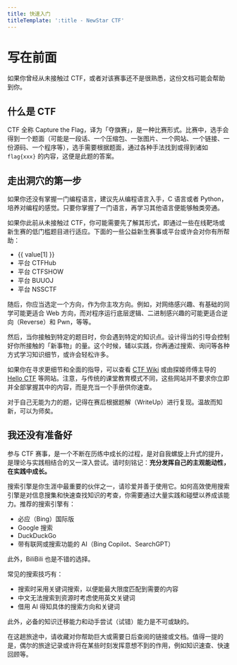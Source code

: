 ```yaml
---
title: 快速入门
titleTemplate: ':title - NewStar CTF'
---
```

<script setup>
import Container from '@/components/docs/Container.vue'
import Link from '@/components/docs/Link.vue'
import { ElTag } from 'element-plus'
import 'element-plus/es/components/tag/style/css'

const GameTime = {
  'MoeCTF': ["西电 MoeCTF", new Date('2024-08-10T09:00:00+08:00'), new Date('2024-10-10T21:00:00+08:00'), "https://ctf.xidian.edu.cn/games/10"],
  "BaseCTF": ["BaseCTF", new Date('2024-08-15T09:00:00+08:00'), new Date('2024-09-15T21:00:00+08:00'), "https://basectf.fun/"],
  "0xGame": ["南邮 0xGame", new Date('2024-10-06T09:00:00+08:00'), new Date('2024-11-03T21:00:00+08:00'), "https://0xgame.exp10it.cn/"],
}

const now = new Date()
const GameConf = Object.fromEntries(Object.entries(GameTime).map(([key, [name, start, end, link]]) => {
  if (now < start) return [key, ['info', '赛事·未开始', name, link]]
  if (now > end) return [key, ['info', '赛事·已结束', name, link]]
  return [key, ['success', '赛事·进行中', name, link]]
}))
</script>

# 写在前面

如果你曾经从未接触过 CTF，或者对该赛事还不是很熟悉，这份文档可能会帮助到你。

## 什么是 CTF

CTF 全称 Capture the Flag，译为「夺旗赛」，是一种比赛形式。比赛中，选手会得到一个题面<span data-desc>（可能是一段话、一个压缩包、一张图片、一个网站、一个链接、一份源码、一个程序等）</span>，选手需要根据题面，通过各种手法找到或得到诸如 `flag{xxx}` 的内容，这便是此题的答案。

## 走出洞穴的第一步

如果你还没有掌握一门编程语言，建议先从编程语言入手，C 语言或者 Python，培养对编程的感觉。只要你掌握了一门语言，再学习其他语言便能够触类旁通。

如果你此前从未接触过 CTF，你可能需要先了解其形式，即通过一些在线靶场或新生赛的低门槛题目进行适应。下面的一些公益新生赛事或平台或许会对你有所帮助：

<ul>
  <li v-for='(value, key) in GameConf'>
      <ElTag :type="value[0]" size="small">{{ value[1] }}</ElTag>
      <Link icon="external" theme="underline hover" :href="value[3]" :text="value[2]" />
  </li>
  <li> <ElTag type="primary" size="small">平台</ElTag> <Link icon="external" theme="underline hover" href="https://www.ctfhub.com/">CTFHub</Link> </li>
  <li> <ElTag type="primary" size="small">平台</ElTag> <Link icon="external" theme="underline hover" href="https://ctf.show/">CTFSHOW</Link> </li>
  <li> <ElTag type="primary" size="small">平台</ElTag> <Link icon="external" theme="underline hover" href="https://buuoj.cn">BUUOJ</Link> </li>
  <li> <ElTag type="primary" size="small">平台</ElTag> <Link icon="external" theme="underline hover" href="https://www.nssctf.cn">NSSCTF</Link> </li>
</ul>

随后，你应当选定一个方向，作为你主攻方向。例如，对网络感兴趣、有基础的同学可能更适合 Web 方向，而对程序运行底层逻辑、二进制感兴趣的可能更适合逆向（Reverse）和 Pwn，等等。

然后，当你接触到特定的题目时，你会遇到特定的知识点。设计得当的引导会控制好你所接触的「新事物」的量。这个时候，辅以实践，你再通过搜索、询问等各种方式学习知识细节，或许会轻松许多。

如果你在寻求更细节和全面的指导，可以查看 [CTF Wiki](https://ctf-wiki.org/) 或由探姬师傅主导的 [Hello CTF](https://hello-ctf.com/) 等网站。注意，与传统的课堂教育模式不同，这些网站并不要求你立即并全部掌握其中的内容，而是充当一个手册供你速查。

对于自己无能为力的题，记得在赛后根据题解（WriteUp）进行复现。温故而知新，可以为师矣。

## 我还没有准备好

<Container type='tip'>
参与 CTF 赛事，是一个不断在历练中成长的过程，是对自我螺旋上升式的提升，是理论与实践相结合的又一深入尝试。请时刻铭记：<strong>充分发挥自己的主观能动性，在实践中成长。</strong>
</Container>

搜索引擎是你生涯中最重要的伙伴之一，请珍爱并善于使用它。如何高效使用搜索引擎是对信息搜集和快速查找知识的考查，你需要通过大量实践和碰壁以养成该能力。推荐的搜索引擎有：

- 必应（Bing）国际版
- Google 搜索
- DuckDuckGo
- 带有联网或搜索功能的 AI（Bing Copilot、SearchGPT）

此外，BiliBili 也是不错的选择。

常见的搜索技巧有：

- 搜索时采用关键词搜索，以便能最大限度匹配到需要的内容
- 中文无法搜索到资源时考虑使用英文关键词
- 借用 AI 得知具体的搜索方向和关键词

此外，必备的知识迁移能力和动手尝试（试错）能力是不可或缺的。

在这趟旅途中，请收藏对你帮助巨大或需要日后查阅的链接或文档。值得一提的是，偶尔的旅途记录或许将在某些时刻发挥意想不到的作用，例如知识速查、快速回顾等。
